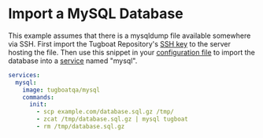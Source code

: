 # Import a MySQL Database

This example assumes that there is a mysqldump file available somewhere via SSH.
First import the Tugboat Repository's
[SSH key](../../setting-up-tugboat/index.md#set-up-remote-ssh-access) to the
server hosting the file. Then use this snippet in your
[configuration file](../../setting-up-tugboat/index.md#create-a-tugboat-config-file)
to import the database into a [service](../../setting-up-services/index.md)
named "mysql".

```yaml
services:
  mysql:
    image: tugboatqa/mysql
    commands:
      init:
        - scp example.com/database.sql.gz /tmp/
        - zcat /tmp/database.sql.gz | mysql tugboat
        - rm /tmp/database.sql.gz
```
